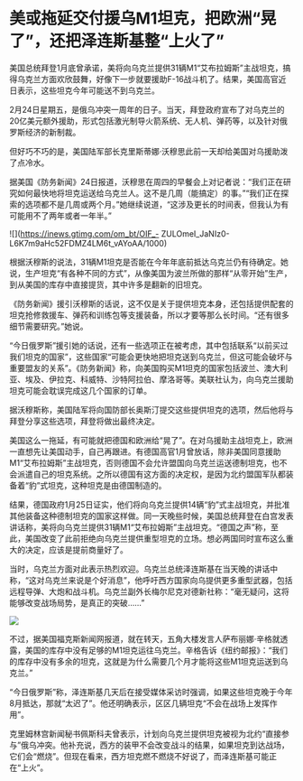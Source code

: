 # 美或拖延交付援乌M1坦克，把欧洲“晃了”，还把泽连斯基整“上火了”

美国总统拜登1月底曾承诺，美将向乌克兰提供31辆M1“艾布拉姆斯”主战坦克，搞得乌克兰方面欢欣鼓舞，好像下一步就要援助F-16战斗机了。结果，美国高官近日表示，这些坦克今年可能送不到乌克兰。

2月24日星期五，是俄乌冲突一周年的日子。当天，拜登政府宣布了对乌克兰的20亿美元额外援助，形式包括激光制导火箭系统、无人机、弹药等，以及针对俄罗斯经济的新制裁。

但好巧不巧的是，美国陆军部长克里斯蒂娜·沃穆思此前一天却给美国对乌援助泼了点冷水。

据美国《防务新闻》24日报道，沃穆思在周四的早餐会上对记者说：“我们正在研究如何最快地将坦克运送给乌克兰人。这不是几周（能搞定）的事。”“我们正在探索的选项都不是几周或两个月。”她继续说道，“这涉及更长的时间表，但我认为有可能用不了两年或者一年半。”

![](https://inews.gtimg.com/om_bt/OIF_-
ZULOmeI_JaNIz0-L6K7m9aHc52FDMZ4LM6t_vAYoAA/1000)

根据沃穆斯的说法，31辆M1坦克是否能在今年年底前抵达乌克兰仍有待确定。她说，生产坦克“有各种不同的方式”，从像美国为波兰所做的那样“从零开始”生产，到从美国的库存中直接提货，其中许多是翻新的旧坦克。

《防务新闻》援引沃穆斯的话说，这不仅是关于提供坦克本身，还包括提供配套的坦克抢修救援车、弹药和训练包等支援装备，所以才要等那么长时间。“还有很多细节需要研究。”她说。

“今日俄罗斯”援引她的话说，还有一些选项正在被考虑，其中包括联系“以前买过我们坦克的国家”，这些国家“可能会更快地把坦克送到乌克兰，但这可能会破坏与重要盟友的关系”。《防务新闻》称，向美国购买M1坦克的国家包括波兰、澳大利亚、埃及、伊拉克、科威特、沙特阿拉伯、摩洛哥等。美联社认为，向乌克兰援助坦克可能会耽误完成这几个国家的订单。

据沃穆斯称，美国陆军将向国防部长奥斯汀提交这些提供坦克的选项，然后他将与拜登分享这些选项，拜登将做出最终决定。

美国这么一拖延，有可能就把德国和欧洲给“晃了”。在对乌援助主战坦克上，欧洲一直想先让美国动手，自己再跟进。有德国高官1月曾放话，除非美国同意援助M1“艾布拉姆斯”主战坦克，否则德国不会允许盟国向乌克兰运送德制坦克，也不会派遣自己的坦克系统。之所以德国有这方面的决定权，是因为北约盟国军队都装备着“豹”式坦克，这种坦克是由德国制造的。

结果，德国政府1月25日证实，他们将向乌克兰提供14辆“豹”式主战坦克，并批准其他装备这种德制坦克的国家这样做。同一天晚些时候，美国总统拜登在白宫发表讲话称，美将向乌克兰提供31辆M1“艾布拉姆斯”主战坦克。“德国之声”称，至此，美国改变了此前拒绝向乌克兰提供重型坦克的立场。想必两国同时宣布这么重大的决定，应该是提前商量好了。

当时，乌克兰方面对此表示热烈欢迎。乌克兰总统泽连斯基在当天晚的讲话中称，“这对乌克兰来说是个好消息”，他呼吁西方国家向乌提供更多重型武器，包括远程导弹、大炮和战斗机。乌克兰副外长梅尔尼克对德新社称：“毫无疑问，这将能够改变战场局势，是真正的突破……”

![](https://inews.gtimg.com/om_bt/O3w5fsdE2a4sokhZjDChmmWvSovYZ5D4v4EB24QiPRCm4AA/1000)

不过，据美国福克斯新闻网报道，就在转天，五角大楼发言人萨布丽娜·辛格就透露，美国的库存中没有足够的M1坦克运往乌克兰。辛格告诉《纽约邮报》：“我们的库存中没有多余的坦克，这就是为什么需要几个月才能将这些M1坦克运送到乌克兰。”

“今日俄罗斯”称，泽连斯基几天后在接受媒体采访时强调，如果这些坦克晚于今年8月抵达，那就“太迟了”。他还明确表示，区区几辆坦克“不会在战场上发挥作用”。

克里姆林宫新闻秘书佩斯科夫曾表示，计划向乌克兰提供坦克被视为北约“直接参与”俄乌冲突。他补充说，西方的装甲不会改变战斗的结果，如果坦克到达战场，它们会“燃烧”。但现在看来，西方坦克燃不燃烧不好说了，而泽连斯基可能正在“上火”。

